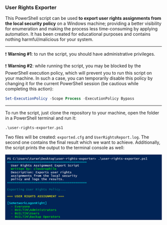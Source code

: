 ### User Rights Exporter

This PowerShell script can be used **to export user rights assignments from the local security policy** on a Windows machine; providing a better visibility for enumeration and making the process less time-consuming by applying automation. It has been created for educational purposes and contains nothing harmful/malicious for your system. 

---

❗ **Warning #1**: to run the script, you should have administrative privileges. 

❗ **Warning #2**: while running the script, you may be blocked by the PowerShell execution policy, which will prevent you to run this script on your machine. In such a case, you can temporarily disable this policy by changing it for the current PowerShell session (be cautious while completing this action):

```powershell
Set-ExecutionPolicy -Scope Process -ExecutionPolicy Bypass
```

---

To run the script, just clone the repository to your machine, open the folder in a PowerShell terminal and run it:

```text
.\user-rights-exporter.ps1
```

Two files will be created: `exported.cfg` and `UserRightsReport.log`. The second one contains the final result which we want to achieve. Additionally, the script prints the output to the terminal console as well: 

![script result screenshot](./images/script-screenshot.png)